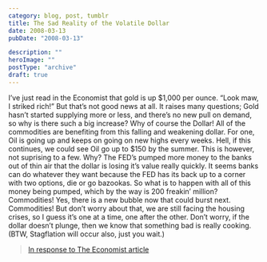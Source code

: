 ```yaml
---
category: blog, post, tumblr
title: The Sad Reality of the Volatile Dollar
date: 2008-03-13
pubDate: "2008-03-13"

description: ""
heroImage: ""
postType: "archive"
draft: true
---
```




I’ve just read in the Economist that gold is up $1,000 per ounce. “Look maw, I striked rich!” But that’s not good news at all. It raises many questions; Gold hasn’t started supplying more or less, and there’s no new pull on demand, so why is there such a big increase? Why of course the Dollar! All of the commodities are benefiting from this falling and weakening dollar. For one, Oil is going up and keeps on going on new highs every weeks. Hell, if this continues, we could see Oil go up to $150 by the summer. This is however, not suprising to a few. Why? The FED’s pumped more money to the banks out of thin air that the dollar is losing it’s value really quickly. It seems banks can do whatever they want because the FED has its back up to a corner with two options, die or go bazookas. So what is to happen with all of this money being pumped, which by the way is 200 freakin’ million? Commodities! Yes, there is a new bubble now that could burst next. Commodities! But don’t worry about that, we are still facing the housing crises, so I guess it’s one at a time, one after the other. Don’t worry, if the dollar doesn’t plunge, then we know that something bad is really cooking. (BTW, Stagflation will occur also, just you wait.)

> <a href="https://www.economist.com/node/10855880" target="_blank">In response to The Economist article</a>
